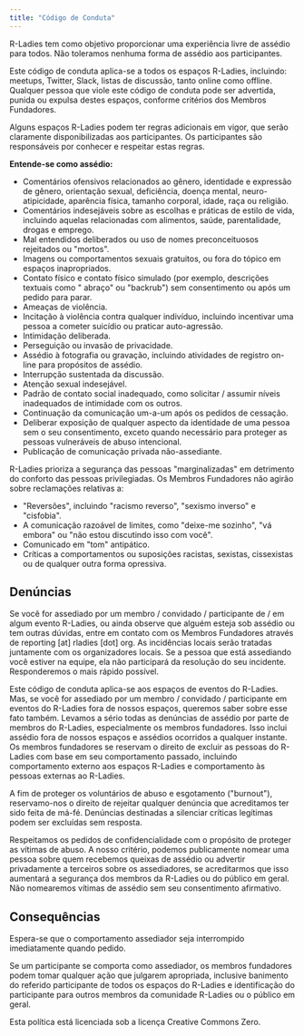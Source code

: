 ```yaml
---
title: "Código de Conduta"
---
```


R-Ladies tem como objetivo proporcionar uma experiência livre de assédio para todos. Não toleramos nenhuma forma de assédio aos participantes.

Este código de conduta aplica-se a todos os espaços R-Ladies, incluindo: meetups, Twitter, Slack, listas de discussão, tanto online como offline. Qualquer pessoa que viole este código de conduta pode ser advertida, punida ou expulsa destes espaços, conforme critérios dos Membros Fundadores.

Alguns espaços R-Ladies podem ter regras adicionais em vigor, que serão claramente disponibilizadas aos participantes. Os participantes são responsáveis por conhecer e respeitar estas regras.

**Entende-se como assédio:**

- Comentários ofensivos relacionados ao gênero, identidade e expressão de gênero, orientação sexual, deficiência, doença mental, neuro-atipicidade, aparência física, tamanho corporal, idade, raça ou religião.
- Comentários indesejáveis sobre as escolhas e práticas de estilo de vida, incluindo aquelas relacionadas com alimentos, saúde, parentalidade, drogas e emprego.
- Mal entendidos deliberados ou uso de nomes preconceituosos rejeitados ou "mortos".
- Imagens ou comportamentos sexuais gratuitos, ou fora do tópico em espaços inapropriados.
- Contato físico e contato físico simulado (por exemplo, descrições textuais como " abraço" ou "backrub") sem consentimento ou após um pedido para parar.
- Ameaças de violência.
- Incitação à violência contra qualquer indivíduo, incluindo incentivar uma pessoa a cometer suicídio ou praticar auto-agressão.
- Intimidação deliberada.
- Perseguição ou invasão de privacidade.
- Assédio à fotografia ou gravação, incluindo atividades de registro on-line para propósitos de assédio.
- Interrupção sustentada da discussão.
- Atenção sexual indesejável.
- Padrão de contato social inadequado, como solicitar / assumir níveis inadequados de intimidade com os outros.
- Continuação da comunicação um-a-um após os pedidos de cessação.
- Deliberar exposição de qualquer aspecto da identidade de uma pessoa sem o seu consentimento, exceto quando necessário para proteger as pessoas vulneráveis de abuso intencional.
- Publicação de comunicação privada não-assediante.

R-Ladies prioriza a segurança das pessoas "marginalizadas" em detrimento do conforto das pessoas privilegiadas. Os Membros Fundadores não agirão sobre reclamações relativas a:

- "Reversões", incluindo "racismo reverso", "sexismo inverso" e "cisfobia".
- A comunicação razoável de limites, como "deixe-me sozinho", "vá embora" ou "não estou discutindo isso com você".
- Comunicado em "tom" antipático.
- Críticas a comportamentos ou suposições racistas, sexistas, cissexistas ou de qualquer outra forma opressiva.

## Denúncias
Se você for assediado por um membro / convidado / participante de / em algum evento R-Ladies, ou ainda observe que alguém esteja sob assédio ou tem outras dúvidas, entre em contato com os Membros Fundadores através de reporting [at] rladies [dot] org. As incidências locais serão tratadas juntamente com os organizadores locais. Se a pessoa que está assediando você estiver na equipe, ela não participará da resolução do seu incidente. Responderemos o mais rápido possível.

Este código de conduta aplica-se aos espaços de eventos do R-Ladies. Mas, se você for assediado por um membro / convidado / participante em eventos do R-Ladies fora de nossos espaços, queremos saber sobre esse fato também. Levamos a sério todas as denúncias de assédio por parte de membros do R-Ladies, especialmente os membros fundadores. Isso inclui assédio fora de nossos espaços e assédios ocorridos a qualquer instante. Os membros fundadores se reservam o direito de excluir as pessoas do R-Ladies com base em seu comportamento passado, incluindo comportamento externo aos espaços R-Ladies e comportamento às pessoas externas ao R-Ladies.

A fim de proteger os voluntários de abuso e esgotamento ("burnout"), reservamo-nos o direito de rejeitar qualquer denúncia que acreditamos ter sido feita de má-fé. Denúncias destinadas a silenciar críticas legítimas podem ser excluídas sem resposta.

Respeitamos os pedidos de confidencialidade com o propósito de proteger as vítimas de abuso. A nosso critério, podemos publicamente nomear uma pessoa sobre quem recebemos queixas de assédio ou advertir privadamente a terceiros sobre os assediadores, se acreditarmos que isso aumentará a segurança dos membros da R-Ladies ou do público em geral. Não nomearemos vítimas de assédio sem seu consentimento afirmativo.

## Consequências
Espera-se que o comportamento assediador seja interrompido imediatamente quando pedido.

Se um participante se comporta como assediador, os membros fundadores podem tomar qualquer ação que julgarem apropriada, inclusive banimento do referido participante de todos os espaços do R-Ladies e identificação do participante para outros membros da comunidade R-Ladies ou o público em geral.

Esta política está licenciada sob a licença Creative Commons Zero.
